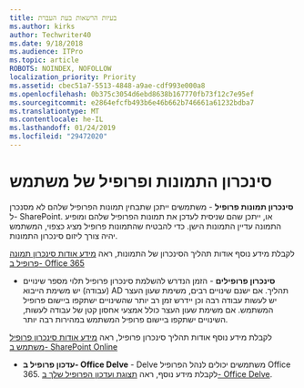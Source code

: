 ```yaml
---
title: בעיות הרשאות בעת העברת
ms.author: kirks
author: Techwriter40
ms.date: 9/18/2018
ms.audience: ITPro
ms.topic: article
ROBOTS: NOINDEX, NOFOLLOW
localization_priority: Priority
ms.assetid: cbec51a7-5513-4848-a9ae-cdf993e000a8
ms.openlocfilehash: 0b375c3054d6ebd8638b167770fb73f12c7e95ef
ms.sourcegitcommit: e2864efcfb493b6e46b662b746661a61232bdba7
ms.translationtype: MT
ms.contentlocale: he-IL
ms.lasthandoff: 01/24/2019
ms.locfileid: "29472020"
---
```

# <a name="user-profile-and-photo-synchronization"></a>סינכרון התמונות ופרופיל של משתמש

 **סינכרון תמונות פרופיל** - משתמשים ייתכן שתבחין תמונות הפרופיל שלהם לא מסנכרן ל- SharePoint. או, ייתכן שהם שניסית לעדכן את תמונות הפרופיל שלהם ומופיע התמונה עדיין התמונות הישן. כדי להבטיח שהתמונות פרופיל מציג כצפוי, המשתמש יהיה צורך ליזום סינכרון התמונות. 
  
לקבלת מידע נוסף אודות תהליך הסינכרון של התמונות, ראה [מידע אודות סינכרון תמונה פרופיל ב- Office 365](https://go.microsoft.com/fwlink/?linkid=2022634)
  
- **סינכרון פרופילים** - הזמן הנדרש להשלמת סינכרון פרופיל תלוי מספר שינויים (עבודה) יש משימת הייבוא AD תהליך. אם ישנם שינויים רבים, משימת שעון העצר יש לעשות עבודה רבה וכן יידרש זמן רב יותר שהשינויים ישתקפו ביישום פרופיל המשתמש. אם משימת שעון העצר כולל אמצעי אחסון קטן של עבודה לעשות, השינויים ישתקפו ביישום פרופיל המשתמש במהירות רבה יותר. 
  
לקבלת מידע נוסף אודות תהליך סינכרון פרופיל, ראה [מידע אודות סינכרון פרופיל משתמש ב- SharePoint Online](https://go.microsoft.com/fwlink/?linkid=2022639)
    
- **עדכון פרופיל ב- Office Delve** - Delve משתמשים יכולים לנהל הפרופיל Office 365. לקבלת מידע נוסף, ראה [תצוגת ועדכון הפרופיל שלך ב- Office Delve](https://support.office.com/en-us/article/View-and-update-your-profile-in-Office-Delve-4e84343b-eedf-45a1-aeb9-8627ccca14ba).
    

